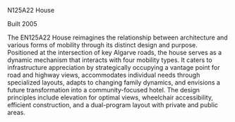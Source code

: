 N125A22 House

Built 2005

The EN125A22 House reimagines the relationship between architecture and various forms of mobility through its distinct design and purpose. Positioned at the intersection of key Algarve roads, the house serves as a dynamic mechanism that interacts with four mobility types. It caters to infrastructure appreciation by strategically occupying a vantage point for road and highway views, accommodates individual needs through specialized layouts, adapts to changing family dynamics, and envisions a future transformation into a community-focused hotel. The design principles include elevation for optimal views, wheelchair accessibility, efficient construction, and a dual-program layout with private and public areas.